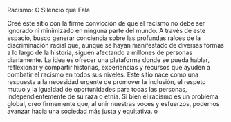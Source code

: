 Racismo: O Silêncio que Fala

Creé este sitio con la firme convicción de que el racismo no debe ser ignorado ni minimizado en ninguna parte del mundo. A través de este espacio, busco generar conciencia sobre las profundas raíces de la discriminación racial que, aunque se hayan manifestado de diversas formas a lo largo de la historia, siguen afectando a millones de personas diariamente. La idea es ofrecer una plataforma donde se pueda hablar, reflexionar y compartir historias, experiencias y recursos que ayuden a combatir el racismo en todos sus niveles. Este sitio nace como una respuesta a la necesidad urgente de promover la inclusión, el respeto mutuo y la igualdad de oportunidades para todas las personas, independientemente de su raza o etnia. Si bien el racismo es un problema global, creo firmemente que, al unir nuestras voces y esfuerzos, podemos avanzar hacia una sociedad más justa y equitativa.
o

